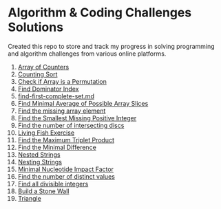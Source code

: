# Algorithm & Coding Challenges Solutions

Created this repo to store and track my progress in solving programming and algorithm challenges from various online platforms.


<!-- MD LINKS START -->

1. [Array of Counters](array-of-counters.md)
1. [Counting Sort](counting-sort.md)
1. [Check if Array is a Permutation](find-array-permutations.md)
1. [Find Dominator Index](find-dominator-index.md)
1. [find-first-complete-set.md](find-first-complete-set.md)
1. [Find Minimal Average of Possible Array Slices](find-minimal-average.md)
1. [Find the missing array element](find-missing-array-element.md)
1. [Find the Smallest Missing Positive Integer](find-smallest-integer.md)
1. [Find the number of intersecting discs](intersecting-discs.md)
1. [Living Fish Exercise](living-fishes.md)
1. [Find the Maximum Triplet Product](max-triplet-product.md)
1. [Find the Minimal Difference](minimal-difference.md)
1. [Nested Strings](nested-strings.md)
1. [Nesting Strings](nesting-strings.md)
1. [Minimal Nucleotide Impact Factor](nucleotides-minimal-impact-factors.md)
1. [Find the number of distinct values](number-of-distinct-values.md)
1. [Find all divisible integers](number-of-divisible-integers.md)
1. [Build a Stone Wall](stone-wall.md)
1. [Triangle](triangle.md)
<!-- MD LINKS END -->
